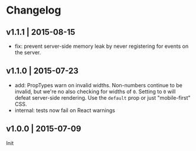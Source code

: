 # Changelog

## v1.1.1 | 2015-08-15
* fix: prevent server-side memory leak by never registering for events on the
server.

## v1.1.0 | 2015-07-23
* add: PropTypes warn on invalid widths. Non-numbers continue to be invalid,
but we're no also checking for widths of `0`. Setting to `0` will defeat
server-side rendering. Use the `default` prop or just "mobile-first" CSS.
* internal: tests now fail on React warnings

## v1.0.0 | 2015-07-09
Init



